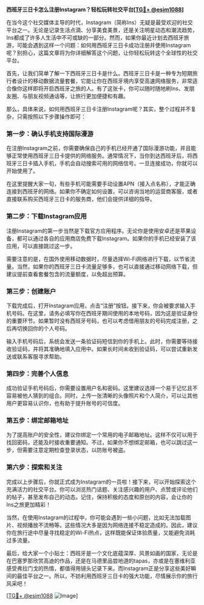 **西班牙三日卡怎么注册Instagram？轻松玩转社交平台[[TG💪+ @esim1088](https://t.me/s/esim1088)]**

在当今这个社交媒体主导的时代，Instagram（简称Ins）无疑是最受欢迎的社交平台之一。无论是记录生活点滴、分享美食美景，还是关注明星动态和潮流趋势，Ins都成了许多人生活中不可或缺的一部分。然而，如果你最近计划去西班牙旅游，可能会遇到这样一个问题：如何用西班牙三日卡成功注册并使用Instagram呢？别担心，这篇文章将为你详细解答这个问题，让你轻松玩转这个全球性的社交平台。

首先，让我们简单了解一下西班牙三日卡是什么。西班牙三日卡是一种专为短期旅行者设计的移动数据流量套餐，它能让你在西班牙境内享受高速网络服务，非常适合像你这样即将开启西班牙之旅的人。有了这张卡，你可以随时随地刷Ins、发朋友圈、与朋友视频通话等，让旅行更加便捷和有趣。

那么，具体来说，如何用西班牙三日卡注册Instagram呢？其实，整个过程并不复杂，只需按照以下步骤操作即可：

### **第一步：确认手机支持国际漫游**
在注册Instagram之前，你需要确保自己的手机已经开通了国际漫游功能，并且能够正常使用西班牙三日卡提供的网络服务。通常情况下，当你到达西班牙后，将西班牙三日卡插入手机，手机会自动搜索可用的网络信号。一旦连接成功，你就可以开始使用了。

在这里提醒大家一句，有些手机可能需要手动设置APN（接入点名称），才能正确连接到西班牙的网络。如果你不确定如何设置，可以咨询当地的运营商客服，或者直接联系购买西班牙三日卡的服务商，他们会提供详细的指导。

### **第二步：下载Instagram应用**
注册Instagram的第一步当然是下载官方应用程序。无论你是使用安卓还是苹果设备，都可以通过各自的应用商店免费下载Instagram。如果你的手机已经安装了该应用，可以直接跳过这一步。

需要注意的是，在国外使用移动数据时，尽量选择Wi-Fi网络进行下载，以节省流量。当然，如果你的西班牙三日卡流量足够多，也可以直接通过移动网络下载，但建议提前查看套餐包含的流量额度，以免超出预算。

### **第三步：创建账户**
下载完成后，打开Instagram应用，点击“注册”按钮。接下来，你会被要求输入手机号码。在这里，请务必填写你在西班牙期间使用的本地号码，因为这是验证身份的重要环节。如果暂时没有西班牙号码，也可以考虑借用朋友的号码完成注册，之后再切换回你的个人号码。

输入手机号码后，系统会发送一条验证码短信到你的手机上。此时，你需要等待接收验证码，并将其准确地填入应用中。如果长时间未收到验证码，可以尝试重新发送或联系客服寻求帮助。

### **第四步：完善个人信息**
成功验证手机号码后，你需要设置用户名和密码。这里建议选择一个易于记忆且不容易被他人猜到的组合。同时，上传一张清晰的头像照片和个人简介，可以让其他用户更容易认识你，也有助于提升账号的可信度。

### **第五步：绑定邮箱地址**
为了提高账户的安全性，建议你绑定一个常用的电子邮箱地址。这样不仅可以用于找回密码，还能及时接收重要通知。不过，如果你不想绑定邮箱，也可以跳过这一步，但需要注意定期检查登录状态，以防账号被盗。

### **第六步：探索和关注**
完成以上步骤后，你就正式成为Instagram的一员啦！接下来，可以开始探索这个充满活力的社交平台。你可以浏览热门话题、关注感兴趣的用户、点赞或评论他们的帖子，甚至发布自己的动态。记住，保持积极的态度和原创的内容，会让你的Ins之旅更加精彩！

当然，在使用Instagram的过程中，你可能会遇到一些小问题，比如无法加载图片、视频播放不流畅等。这些情况大多是因为网络连接不稳定造成的。因此，建议你在旅行途中尽量寻找稳定的Wi-Fi热点，这样既能保证体验质量，又能避免消耗过多流量。

最后，给大家一个小贴士：西班牙是一个文化底蕴深厚、风景如画的国家，无论是在巴塞罗那欣赏高迪的作品，还是在马德里品尝地道的tapas，亦或是在塞维利亚感受弗拉门戈的热情，都值得用镜头记录下来。而Instagram正是分享这些美好瞬间的最佳平台之一。所以，不妨利用西班牙三日卡的强大功能，尽情展示你的旅行风采吧！

[[TG💪+ @esim1088](https://t.me/s/esim1088) ![Image](https://i.postimg.cc/4NQfJmqS/Snipaste-2025-05-13-00-14-12.png)]